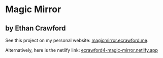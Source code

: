 # Magic Mirror

## by Ethan Crawford

See this project on my personal website: [magicmirror.ecrawford.me](https://magicmirror.ecrawford.me).

Alternatively, here is the netlify link: [ecrawford4-magic-mirror.netlify.app](https://ecrawford4-magic-mirror.netlify.app)

